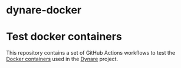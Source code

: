 # dynare-docker
# Test docker containers

This repository contains a set of GitHub Actions workflows to test the [Docker containers](https://git.dynare.org/Dynare/dynare/-/blob/master/scripts/docker/README.md) used in the [Dynare](https://www.dynare.org) project.